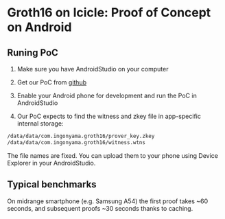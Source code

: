 # Groth16 on Icicle: Proof of Concept on Android

## Runing PoC

1. Make sure you have AndroidStudio on your computer

2. Get our PoC from [github](https://github.com/ingonyama-zk/groth16-android)

3. Enable your Android phone for development and run the PoC in AndroidStudio

4. Our PoC expects to find the witness and zkey file in app-specific internal storage:

```txt
/data/data/com.ingonyama.groth16/prover_key.zkey
/data/data/com.ingonyama.groth16/witness.wtns
```

The file names are fixed. You can upload them to your phone using Device Explorer in your AndroidStudio.

## Typical benchmarks

On midrange smartphone (e.g. Samsung A54) the first proof takes ~60 seconds, and subsequent proofs ~30 seconds thanks to caching.
